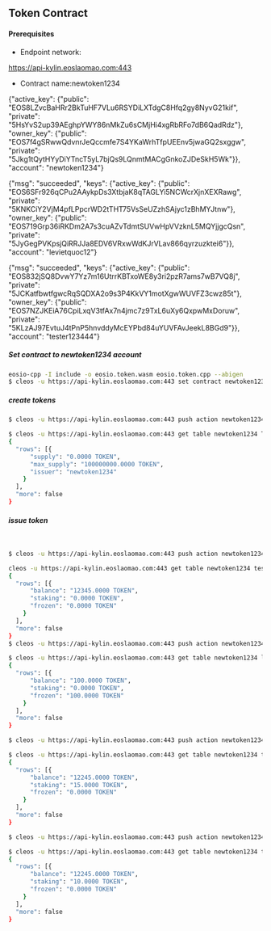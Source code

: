 Token Contract
-----------------

#### Prerequisites


* Endpoint network:

https://api-kylin.eoslaomao.com:443

* Contract name:newtoken1234

{"active_key": {"public": "EOS8LZvcBaHRr2BkTuHF7VLu6RSYDiLXTdgC8Hfq2gy8NyvG21kif", "private": "5HsYvS2up39AEghpYWY86nMkZu6sCMjHi4xgRbRFo7dB6QadRdz"}, "owner_key": {"public": "EOS7f4gSRwwQdvnrJeQccmfe7S4YKaWrhTfpUEEnv5jwaGQ2sxggw", "private": "5Jkg1tQytHYyDiYTncT5yL7bjQs9LQnmtMACgGnkoZJDeSkH5Wk"}}, "account": "newtoken1234"}

{"msg": "succeeded", "keys": {"active_key": {"public": "EOS6SFr926qCPu2AAykpDs3XtbjaK8qTAGLYi5NCWcrXjnXEXRawg", "private": "5KNKCiY2VjM4pfLPpcrWD2tTHT75VsSeUZzhSAjyc1zBhMYJtnw"}, "owner_key": {"public": "EOS719Grp36iRKDm2A7s3cuAZvTdmtSUVwHpVVzknL5MQYjjgcQsn", "private": "5JyGegPVKpsjQiRRJJa8EDV6VRxwWdKJrVLav866qyrzuzktei6"}}, "account": "levietquoc12"}

{"msg": "succeeded", "keys": {"active_key": {"public": "EOS832jSQ8DvwY7Yz7m16UtrrKBTxoWE8y3ri2pzR7ams7wB7VQ8j", "private": "5JCKatfbwtfgwcRqSQDXA2o9s3P4KkVY1motXgwWUVFZ3cwz85t"}, "owner_key": {"public": "EOS7NZJKEiA76CpiLxqV3tfAx7n4jmc7z9TxL6uXy6QxpwMxDoruw", "private": "5KLzAJ97EvtuJ4tPnP5hnvddyMcEYPbd84uYUVFAvJeekL8BGd9"}}, "account": "tester123444"}

##### Set contract to newtoken1234 account
````bash
eosio-cpp -I include -o eosio.token.wasm eosio.token.cpp --abigen
$ cleos -u https://api-kylin.eoslaomao.com:443 set contract newtoken1234 ./eosio.token/ -p newtoken1234
````

##### create tokens

````bash
$ cleos -u https://api-kylin.eoslaomao.com:443 push action newtoken1234 create '[newtoken1234, "100000000.0000 TOKEN"]' -p newtoken1234

$ cleos -u https://api-kylin.eoslaomao.com:443 get table newtoken1234 TOKEN stat
{
  "rows": [{
      "supply": "0.0000 TOKEN",
      "max_supply": "100000000.0000 TOKEN",
      "issuer": "newtoken1234"
    }
  ],
  "more": false
}
````


##### issue token 
````bash


$ cleos -u https://api-kylin.eoslaomao.com:443 push action newtoken1234 issue '[tester123444, "12345.0000 TOKEN", "first transfer"]' -p newtoken1234

cleos -u https://api-kylin.eoslaomao.com:443 get table newtoken1234 tester123444 accounts
{
  "rows": [{
      "balance": "12345.0000 TOKEN",
      "staking": "0.0000 TOKEN",
      "frozen": "0.0000 TOKEN"
    }
  ],
  "more": false
}
$ cleos -u https://api-kylin.eoslaomao.com:443 push action newtoken1234 transfer '[tester123444, levietquoc12, "100.0000 TOKEN", "first transfer"]' -p tester123444

$ cleos -u https://api-kylin.eoslaomao.com:443 get table newtoken1234 levietquoc12 accounts
{
  "rows": [{
      "balance": "100.0000 TOKEN",
      "staking": "0.0000 TOKEN",
      "frozen": "100.0000 TOKEN"
    }
  ],
  "more": false
}

$ cleos -u https://api-kylin.eoslaomao.com:443 push action newtoken1234 stake '[tester123444, "15.0000 TOKEN"]' -p tester123444

$ cleos -u https://api-kylin.eoslaomao.com:443 get table newtoken1234 tester123444 accounts
{
  "rows": [{
      "balance": "12245.0000 TOKEN",
      "staking": "15.0000 TOKEN",
      "frozen": "0.0000 TOKEN"
    }
  ],
  "more": false
}

$ cleos -u https://api-kylin.eoslaomao.com:443 push action newtoken1234 unstake '[tester123444, "5.0000 TOKEN"]' -p tester123444

$ cleos -u https://api-kylin.eoslaomao.com:443 get table newtoken1234 tester123444 accounts
{
  "rows": [{
      "balance": "12245.0000 TOKEN",
      "staking": "10.0000 TOKEN",
      "frozen": "0.0000 TOKEN"
    }
  ],
  "more": false
}

````